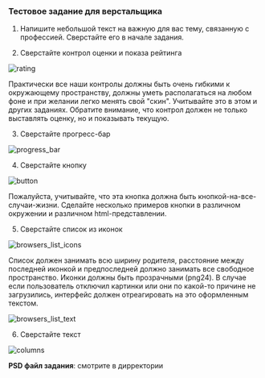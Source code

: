 ### Тестовое задание для верстальщика

1. Напишите небольшой текст на важную для вас тему, связанную с профессией. Сверстайте его в начале задания.

2. Сверстайте контрол оценки и показа рейтинга

![rating](http://img-fotki.yandex.ru/get/5823/2776.b/0_6060e_563c9f40_orig)

Практически все наши контролы должны быть очень гибкими к окружающему пространству, должны уметь располагаться на любом фоне и при желании легко менять свой "скин". Учитывайте это в этом и других заданиях.
Обратите внимание, что контрол должен не только выставлять оценку, но и показывать текущую.

3. Сверстайте прогресс-бар

![progress_bar](http://img-fotki.yandex.ru/get/5823/2776.b/0_6060f_caaf4030_orig)

4. Сверстайте кнопку

![button](http://img-fotki.yandex.ru/get/5823/2776.b/0_60610_bddadf78_orig)

Пожалуйста, учитывайте, что эта кнопка должна быть кнопкой-на-все-случаи-жизни. Сделайте несколько примеров кнопки в различном окружении и различном html-представлении.

5. Сверстайте список из иконок

![browsers_list_icons](http://img-fotki.yandex.ru/get/5413/2776.b/0_60611_e7b6ded5_orig)

Список должен занимать всю ширину родителя, расстояние между последней иконкой и предпоследней должно занимать все свободное пространство. Иконки должны быть прозрачными (png24).
В случае если пользователь отключил картинки или они по какой-то причине не загрузились, интерфейс должен отреагировать на это оформленным текстом.

![browsers_list_text](http://img-fotki.yandex.ru/get/4423/2776.b/0_60612_591746c9_orig)

6. Сверстайте текст

![columns](http://img-fotki.yandex.ru/get/4714/2776.b/0_60613_ce753157_orig)

__PSD файл задания__: смотрите в дирректории
